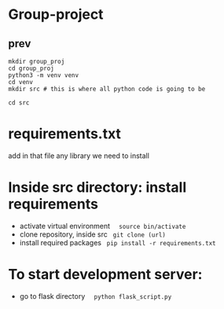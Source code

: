 # Group-project

## prev

```
mkdir group_proj 
cd group_proj
python3 -m venv venv
cd venv
mkdir src # this is where all python code is going to be

cd src
```

# requirements.txt
add in that file any library we need to install

# Inside src directory: install requirements
- activate virtual environment
```  source bin/activate```
- clone repository, inside src
```  git clone (url) ```
- install required packages
```  pip install -r requirements.txt ```

# To start development server: 
- go to flask directory
```  python flask_script.py```
